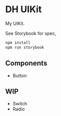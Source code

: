 # DH UIKit

My UIKit.

See Storybook for spec,

```bash
npm install
npm run storybook
```

## Components

- Button

## WIP

- Switch
- Radio
